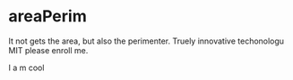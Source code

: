 # areaPerim
It not gets the area, but also the perimenter. Truely innovative techonologu MIT please enroll me.


I a m cool
